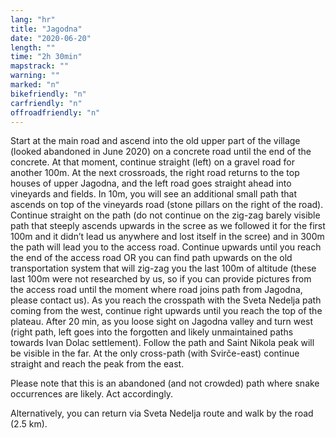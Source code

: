 ```yaml
---
lang: "hr"
title: "Jagodna"
date: "2020-06-20"
length: ""
time: "2h 30min"
mapstrack: ""
warning: ""
marked: "n"
bikefriendly: "n"
carfriendly: "n"
offroadfriendly: "n"
---
```


Start at the main road and ascend into the old upper part of the village (looked abandoned in June 2020) on a concrete road until the end of the concrete. At that moment, continue straight (left) on a gravel road for another 100m. At the next crossroads, the right road returns to the top houses of upper Jagodna, and the left road goes straight ahead into vineyards and fields. In 10m, you will see an additional small path that ascends on top of the vineyards road (stone pillars on the right of the road). Continue straight on the path (do not continue on the zig-zag barely visible path that steeply ascends upwards in the scree as we followed it for the first 100m and it didn’t lead us anywhere and lost itself in the scree) and in 300m the path will lead you to the access road. Continue upwards until you reach the end of the access road OR you can find path upwards on the old transportation system that will zig-zag you the last 100m of altitude (these last 100m were not researched by us, so if you can provide pictures from the access road until the moment where road joins path from Jagodna, please contact us). As you reach the crosspath with the Sveta Nedelja path coming from the west, continue right upwards until you reach the top of the plateau. After 20 min, as you loose sight on Jagodna valley and turn west (right path, left goes into the forgotten and likely unmaintained paths towards Ivan Dolac settlement). Follow the path and Saint Nikola peak will be visible in the far. At the only cross-path (with Svirče-east) continue straight and reach the peak from the east.

Please note that this is an abandoned (and not crowded) path where snake occurrences are likely. Act accordingly.

Alternatively, you can return via Sveta Nedelja route and walk by the road (2.5 km).

